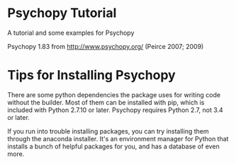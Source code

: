 # Psychopy Tutorial
A tutorial and some examples for Psychopy

Psychopy 1.83 from http://www.psychopy.org/ (Peirce 2007; 2009)

# Tips for Installing Psychopy
There are some python dependencies the package uses for writing code without the builder. Most of them can be installed with pip, which is included with Python 2.7.10 or later. Psychopy requires Python 2.7, not 3.4 or later.

If you run into trouble installing packages, you can try installing them through the anaconda installer. It's an environment manager for Python that installs a bunch of helpful packages for you, and has a database of even more.
